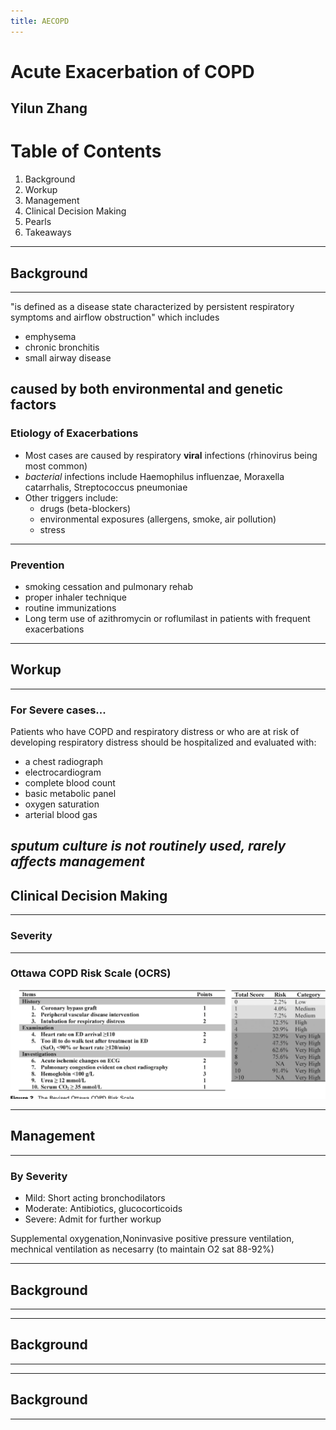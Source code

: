 ```yaml
---
title: AECOPD
---
```


# Acute Exacerbation of COPD

Yilun Zhang
---
# Table of Contents

1. Background
2. Workup
3. Management
4. Clinical Decision Making
5. Pearls
6. Takeaways
---
## Background
----
"is defined as a disease state characterized by persistent respiratory symptoms and airflow obstruction" which includes
- emphysema
- chronic bronchitis
- small airway disease

caused by both environmental and genetic factors
----
### Etiology of Exacerbations
- Most cases are caused by respiratory **viral** infections (rhinovirus being most common)
- *bacterial* infections include  Haemophilus influenzae, Moraxella catarrhalis, Streptococcus pneumoniae
- Other triggers include:
     - drugs (beta-blockers)
     - environmental exposures (allergens, smoke, air pollution)
     - stress

----
### Prevention
- smoking cessation and pulmonary rehab
- proper inhaler technique
- routine immunizations
- Long term use of azithromycin or roflumilast in patients with frequent exacerbations

---
## Workup
----
### For Severe cases...
Patients who have COPD and respiratory distress or who are at risk of developing respiratory distress should be hospitalized and evaluated with:
- a chest radiograph
- electrocardiogram
- complete blood count
- basic metabolic panel
- oxygen saturation
- arterial blood gas

*sputum culture is not routinely used, rarely affects management*
---
## Clinical Decision Making
----
### Severity






----
### Ottawa COPD Risk Scale (OCRS)
![OCRS](attachments/ocrs.png)





---
## Management
----
### By Severity

- Mild: Short acting bronchodilators
- Moderate: Antibiotics, glucocorticoids
- Severe: Admit for further workup

Supplemental oxygenation,Noninvasive positive pressure ventilation, mechnical ventilation as necesarry (to maintain O2 sat 88-92%)

----

####
## Background
---

---
## Background
---

---
## Background
---
